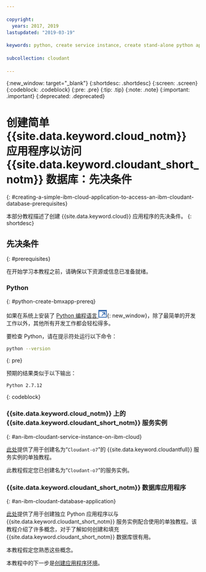 ```yaml
---

copyright:
  years: 2017, 2019
lastupdated: "2019-03-19"

keywords: python, create service instance, create stand-alone python application

subcollection: cloudant

---
```


{:new_window: target="_blank"}
{:shortdesc: .shortdesc}
{:screen: .screen}
{:codeblock: .codeblock}
{:pre: .pre}
{:tip: .tip}
{:note: .note}
{:important: .important}
{:deprecated: .deprecated}

<!-- Acrolinx: 2017-05-10 -->

# 创建简单 {{site.data.keyword.cloud_notm}} 应用程序以访问 {{site.data.keyword.cloudant_short_notm}} 数据库：先决条件
{: #creating-a-simple-ibm-cloud-application-to-access-an-ibm-cloudant-database-prerequisites}

本部分教程描述了创建 {{site.data.keyword.cloud}} 应用程序的先决条件。
{: shortdesc}

## 先决条件
{: #prerequisites}

在开始学习本教程之前，请确保以下资源或信息已准备就绪。

### Python
{: #python-create-bmxapp-prereq}

如果在系统上安装了 [Python 编程语言 ![外部链接图标](../images/launch-glyph.svg "外部链接图标")](https://www.python.org/){: new_window}，除了最简单的开发工作以外，其他所有开发工作都会轻松得多。

要检查 Python，请在提示符处运行以下命令：

```sh
python --version
```
{: pre}

预期的结果类似于以下输出：

```
Python 2.7.12
```
{: codeblock}

### {{site.data.keyword.cloud_notm}} 上的 {{site.data.keyword.cloudant_short_notm}} 服务实例
{: #an-ibm-cloudant-service-instance-on-ibm-cloud}

[此处](/docs/services/Cloudant?topic=cloudant-creating-an-ibm-cloudant-instance-on-ibm-cloud#creating-an-ibm-cloudant-instance-on-ibm-cloud)提供了用于创建名为“`Cloudant-o7`”的 {{site.data.keyword.cloudantfull}} 服务实例的单独教程。

此教程假定您已创建名为“`Cloudant-o7`”的服务实例。

### {{site.data.keyword.cloudant_short_notm}} 数据库应用程序
{: #an-ibm-cloudant-database-application}

[此处](/docs/services/Cloudant?topic=cloudant-creating-and-populating-a-simple-ibm-cloudant-database-on-ibm-cloud#creating-and-populating-a-simple-ibm-cloudant-database-on-ibm-cloud)提供了用于创建独立 Python 应用程序以与 {{site.data.keyword.cloudant_short_notm}} 服务实例配合使用的单独教程。该教程介绍了许多概念，对于了解如何创建和填充 {{site.data.keyword.cloudant_short_notm}} 数据库很有用。

本教程假定您熟悉这些概念。

本教程中的下一步是[创建应用程序环境](/docs/services/Cloudant?topic=cloudant-creating-a-simple-ibm-cloud-application-to-access-an-ibm-cloudant-database-the-application-environment#creating-a-simple-ibm-cloud-application-to-access-an-ibm-cloudant-database-the-application-environment)。
